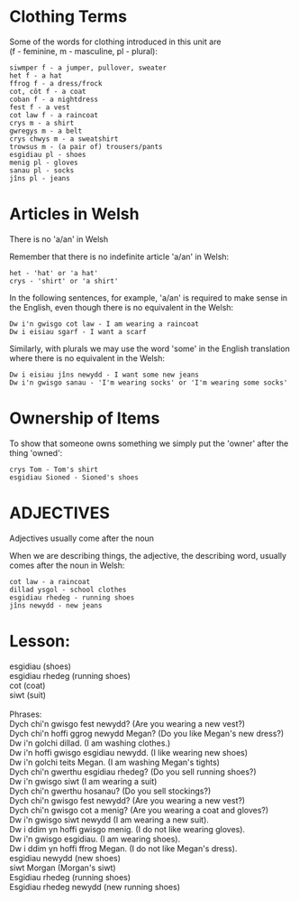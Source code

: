 # Clothing Terms<br>
Some of the words for clothing introduced in this unit are<br>
(f - feminine, m - masculine, pl - plural):<br>

    siwmper f - a jumper, pullover, sweater
    het f - a hat
    ffrog f - a dress/frock
    cot, côt f - a coat
    coban f - a nightdress
    fest f - a vest
    cot law f - a raincoat
    crys m - a shirt
    gwregys m - a belt
    crys chwys m - a sweatshirt
    trowsus m - (a pair of) trousers/pants
    esgidiau pl - shoes
    menig pl - gloves
    sanau pl - socks
    jîns pl - jeans

# Articles in Welsh<br>
There is no 'a/an' in Welsh<br>

Remember that there is no indefinite article 'a/an' in Welsh:<br>

    het - 'hat' or 'a hat'
    crys - 'shirt' or 'a shirt'

In the following sentences, for example, 'a/an' is required to make sense in the English, even though there is no equivalent in the Welsh:<br>

    Dw i'n gwisgo cot law - I am wearing a raincoat
    Dw i eisiau sgarf - I want a scarf

Similarly, with plurals we may use the word 'some' in the English translation where there is no equivalent in the Welsh:<br>

    Dw i eisiau jîns newydd - I want some new jeans
    Dw i'n gwisgo sanau - 'I'm wearing socks' or 'I'm wearing some socks'

# Ownership of Items <br>
To show that someone owns something we simply put the 'owner' after the thing 'owned':<br>

    crys Tom - Tom's shirt
    esgidiau Sioned - Sioned's shoes

# ADJECTIVES <br>
Adjectives usually come after the noun<br>

When we are describing things, the adjective, the describing word, usually comes after the noun in Welsh:<br>

    cot law - a raincoat
    dillad ysgol - school clothes
    esgidiau rhedeg - running shoes
    jîns newydd - new jeans

# Lesson: <br>
esgidiau (shoes)<br>
esgidiau rhedeg (running shoes) <br>
cot (coat)<br>
siwt (suit) <br>
<br>
Phrases:<br>
Dych chi'n gwisgo fest newydd?  (Are you wearing a new vest?)<br>
Dych chi'n hoffi ggrog newydd Megan?  (Do you like Megan's new dress?) <br>
Dw i'n golchi dillad.  (I am washing clothes.) <br>
Dw i'n hoffi gwisgo esgidiau newydd. (I like wearing new shoes)<br>
Dw i'n golchi teits Megan. (I am washing Megan's tights) <br>
Dych chi'n gwerthu esgidiau rhedeg?  (Do you sell running shoes?) <br>
Dw i'n gwisgo siwt (I am wearing a suit)<br>
Dych chi'n gwerthu hosanau?  (Do you sell stockings?) <br>
Dych chi'n gwisgo fest newydd?  (Are you wearing a new vest?)<br>
Dych chi'n gwisgo cot a menig?  (Are you wearing a coat and gloves?)<br>
Dw i'n gwisgo siwt newydd (I am wearing a new suit).  <br>
Dw i ddim yn hoffi gwisgo menig. (I do not like wearing gloves). <br>
Dw i'n gwisgo esgidiau.  (I am wearing shoes). <br>
Dw i ddim yn hoffi ffrog Megan.  (I do not like Megan's dress). <br>
esgidiau newydd (new shoes) <br>
siwt Morgan (Morgan's siwt) <br>
Esgidiau rhedeg (running shoes) <br>
Esgidiau rhedeg newydd (new running shoes) <br>

